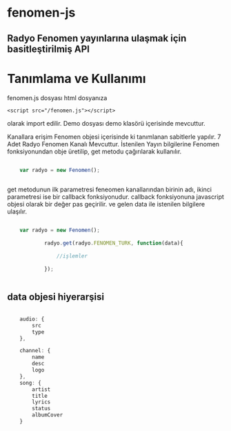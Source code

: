 # fenomen-js
## Radyo Fenomen yayınlarına ulaşmak için basitleştirilmiş API

# Tanımlama ve Kullanımı

fenomen.js dosyası html dosyanıza
```
<script src="/fenomen.js"></script>
```
olarak import edilir.
Demo dosyası demo klasörü içerisinde mevcuttur.

Kanallara erişim Fenomen objesi içerisinde ki tanımlanan sabitlerle yapılır.
7 Adet Radyo Fenomen Kanalı Mevcuttur.
İstenilen Yayın bilgilerine Fenomen fonksiyonundan obje üretilip, get metodu çağırılarak kullanılır.

```javascript

	var radyo = new Fenomen();
	
```

get metodunun ilk parametresi feneomen kanallarından birinin adı, ikinci parametresi ise
bir callback fonksiyonudur.
callback fonksiyonuna javascript objesi olarak bir değer pas geçirilir.
ve gelen data ile istenilen bilgilere ulaşılır.

```javascript

	var radyo = new Fenomen();
			
			radyo.get(radyo.FENOMEN_TURK, function(data){
			
				//işlemler
			
			});
			
```

## data objesi hiyerarşisi

```javascript
		
	audio: {
		src
		type
	},

	channel: {
		name
		desc
		logo
	},
	song: {
		artist
		title
		lyrics
		status
		albumCover
	}

```



